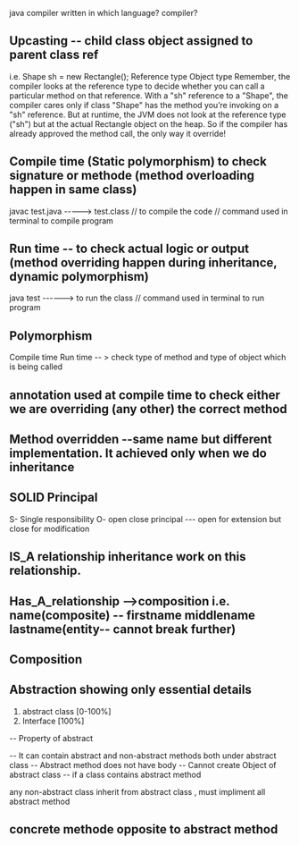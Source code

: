 
java compiler written in which language?
compiler?


## Upcasting -- child class object assigned to parent class ref
i.e. Shape sh = new Rectangle();
Reference type             Object type
Remember, the compiler looks at the reference type to decide whether you can call a particular method on that reference.
With a "sh" reference to a "Shape", the compiler cares only if class "Shape" has the method you’re invoking on a "sh" reference. 
But at runtime, the JVM does not look at the reference type ("sh") but at the actual Rectangle object on the heap.
So if the compiler has already approved the method call, the only way it override!

## Compile time (Static polymorphism) to check signature or methode (method overloading happen in same class)
javac test.java -----> test.class // to compile the code // command used in terminal to compile program

## Run time -- to check actual logic or output (method overriding happen during inheritance, dynamic polymorphism)
java test ------> to run the class // command used in terminal to run program 

## Polymorphism
Compile time
Run time -- > check type of method and type of object which is being called

## annotation used at compile time to check either we are overriding (any other) the correct method 

## Method overridden --same name but different implementation. It achieved only when we do inheritance

## SOLID Principal
S- Single responsibility
O- open close principal --- open for extension but close for modification 

 ## IS_A relationship inheritance work on this relationship.

## Has_A_relationship -->composition i.e. name(composite) -- firstname middlename lastname(entity-- cannot break further)

## Composition
## Abstraction showing only essential details

1. abstract class [0-100%]
2. Interface [100%]

-- Property of abstract 

-- It can contain abstract and non-abstract methods both under abstract class
-- Abstract method does not have body
-- Cannot create Object of abstract class
-- if a class contains abstract method

any non-abstract class inherit from abstract class , must impliment all abstract method

## concrete methode opposite to abstract method